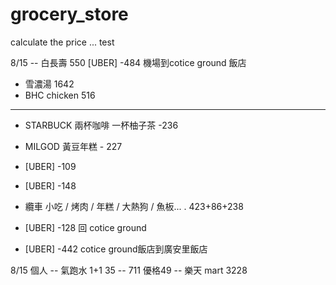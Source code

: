 # grocery_store
calculate the price
... test

8/15
-- 白長壽 550
[UBER] -484 機場到cotice ground 飯店
- 雪濃湯 1642
- BHC chicken 516
- -----------
- STARBUCK 兩杯咖啡 一杯柚子茶 -236
- MILGOD 黃豆年糕 - 227

- [UBER] -109
- [UBER] -148
- 纜車 小吃 / 烤肉 / 年糕 / 大熱狗 / 魚板... . 423+86+238

- [UBER] -128 回 cotice ground
- [UBER] -442 cotice ground飯店到廣安里飯店


8/15 個人
-- 氣跑水 1+1 35
-- 711 優格49
-- 樂天 mart 3228



